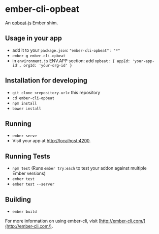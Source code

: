 # ember-cli-opbeat

An [opbeat-js](https://opbeat.com/docs/articles/get-started-with-javascript/) Ember shim.

## Usage in your app

- add it to your `package.json`: `"ember-cli-opbeat": "*"`
- `ember g ember-cli-opbeat`
- in `environment.js` ENV.APP section: add `opbeat: { appId: 'your-app-id', orgId: 'your-org-id' }`

## Installation for developing

* `git clone <repository-url>` this repository
* `cd ember-cli-opbeat`
* `npm install`
* `bower install`

## Running

* `ember serve`
* Visit your app at [http://localhost:4200](http://localhost:4200).

## Running Tests

* `npm test` (Runs `ember try:each` to test your addon against multiple Ember versions)
* `ember test`
* `ember test --server`

## Building

* `ember build`

For more information on using ember-cli, visit [http://ember-cli.com/](http://ember-cli.com/).
